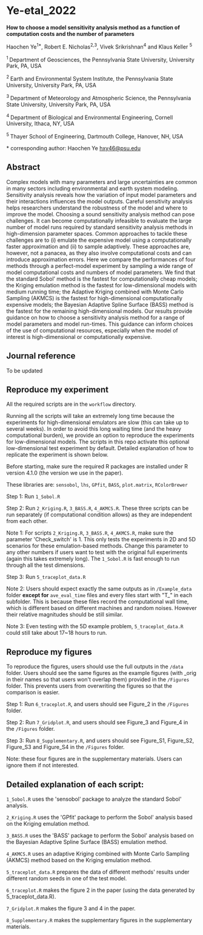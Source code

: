 # Ye-etal_2022

**How to choose a model sensitivity analysis method as a function of computation costs and the number of parameters**

Haochen Ye<sup>1\*</sup>, Robert E. Nicholas<sup>2,3</sup>, Vivek Srikrishnan<sup>4</sup> and Klaus Keller <sup>5</sup>

<sup>1 </sup> Department of Geosciences, the Pennsylvania State University, University Park, PA, USA

<sup>2 </sup> Earth and Environmental System Institute, the Pennsylvania State University, University Park, PA, USA

<sup>3 </sup> Department of Meteorology and Atmospheric Science, the Pennsylvania State University, University Park, PA, USA
  
<sup>4 </sup> Department of Biological and Environmental Engineering, Cornell University, Ithaca, NY, USA
   
<sup>5 </sup> Thayer School of Engineering, Dartmouth College, Hanover, NH, USA
  
\* corresponding author: Haochen Ye hxy46@psu.edu

## Abstract

Complex models with many parameters and large uncertainties are common in many sectors including environmental and earth system modeling. Sensitivity analysis reveals how the variation of input model parameters and their interactions influences the model outputs. Careful sensitivity analysis helps researchers understand the robustness of the model and where to improve the model. Choosing a sound sensitivity analysis method can pose challenges. It can become computationally infeasible to evaluate the large number of model runs required by standard sensitivity analysis methods in high-dimension parameter spaces. Common approaches to tackle these challenges are to (i) emulate the expensive model using a computationally faster approximation and (ii) to sample adaptively. These approaches are, however, not a panacea, as they also involve computational costs and can introduce approximation errors. Here we compare the performances of four methods through a perfect-model experiment by sampling a wide range of model computational costs and numbers of model parameters. We find that the standard Sobol’ method is the fastest for computationally cheap models; the Kriging emulation method is the fastest for low-dimensional models with medium running time; the Adaptive Kriging combined with Monte Carlo Sampling (AKMCS) is the fastest for high-dimensional computationally expensive models; the Bayesian Adaptive Spline Surface (BASS) method is the fastest for the remaining high-dimensional models. Our results provide guidance on how to choose a sensitivity analysis method for a range of model parameters and model run-times. This guidance can inform choices of the use of computational resources, especially when the model of interest is high-dimensional or computationally expensive. 

## Journal reference

To be updated

## Reproduce my experiment
All the required scripts are in the `workflow` directory.

Running all the scripts will take an extremely long time because the experiments for high-dimensional emulators are slow (this can take up to several weeks). In order to avoid this long waiting time (and the heavy computational burden), we provide an option to reproduce the experiments for low-dimensional models. The scripts in this repo activate this optional low-dimensional test experiment by default. Detailed explanation of how to replicate the experiment is shown below.

Before starting, make sure the required R packages are installed under R version 4.1.0 (the version we use in the paper). 

These libraries are: `sensobol`, `lhs`, `GPfit`, `BASS`, `plot.matrix`, `RColorBrewer`

Step 1: Run `1_Sobol.R`

Step 2: Run `2_Kriging.R`, `3_BASS.R`, `4_AKMCS.R`. These three scripts can be run separately (if computational condition allows) as they are independent from each other.

Note 1: For scripts `2_Kriging.R`, `3_BASS.R`, `4_AKMCS.R`, make sure the parameter 'Check_switch' is 1. This only tests the experiments in 2D and 5D scenarios for these emulation-based methods. Change this parameter to any other numbers if users want to test with the original full experiments (again this takes extremely long). The `1_Sobol.R` is fast enough to run through all the test dimensions.

Step 3: Run `5_traceplot_data.R`

Note 2: Users should expect exactly the same outputs as in `/Example_data` folder **except for** `ave_eval_time` files and every files start with "T_" in each subfolder. This is because these files record the computational wall time, which is different based on different machines and random noises. However their relative magnitudes should be still similar. 

Note 3: Even testing with the 5D example problem, `5_traceplot_data.R` could still take about 17~18 hours to run.

## Reproduce my figures

To reproduce the figures, users should use the full outputs in the `/data` folder. Users should see the same figures as the example figures (with _orig in their names so that users won't overlap them) provided in the `/Figures` folder. This prevents users from overwriting the figures so that the comparison is easier.

Step 1: Run `6_traceplot.R`, and users should see Figure_2 in the `/Figures` folder.

Step 2: Run `7_Gridplot.R`, and users should see Figure_3 and Figure_4 in the `/Figures` folder.

Step 3: Run `8_Supplementary.R`, and users should see Figure_S1, Figure_S2, Figure_S3 and Figure_S4 in the `/Figures` folder.

Note: these four figures are in the supplementary materials. Users can ignore them if not interested.

## Detailed explanation of each script: 

`1_Sobol.R` uses the 'sensobol' package to analyze the standard Sobol' analysis.

`2_Kriging.R` uses the 'GPfit' package to perform the Sobol' analysis based on the Kriging emulation method.

`3_BASS.R` uses the 'BASS' package to perform the Sobol' analysis based on the Bayesian Adaptive Spline Surface (BASS) emulation method.

`4_AKMCS.R` uses an adaptive Kriging combined with Monte Carlo Sampling (AKMCS) method based on the Kriging emulation method.

`5_traceplot_data.R` prepares the data of different methods' results under different random seeds in one of the test model.

`6_traceplot.R` makes the figure 2 in the paper (using the data generated by 5_traceplot_data.R).

`7_Gridplot.R` makes the figure 3 and 4 in the paper.

`8_Supplementary.R` makes the supplementary figures in the supplementary materials.
